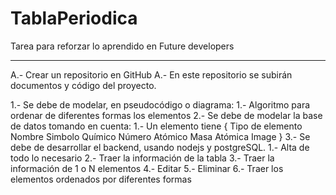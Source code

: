 # TablaPeriodica
Tarea para reforzar lo aprendido en Future developers

----------------------------------------------
A.- Crear un repositorio en GitHub
    A.- En este repositorio se subirán documentos y código del proyecto.
    
1.- Se debe de modelar, en pseudocódigo o diagrama:
    1.- Algoritmo para ordenar de diferentes formas los elementos
2.- Se debe de modelar la base de datos tomando en cuenta:
    1.- Un elemento tiene {
        Tipo de elemento
        Nombre
        Simbolo Químico
        Número Atómico
        Masa Atómica
        Image
    }
3.- Se debe de desarrollar el backend, usando nodejs y postgreSQL.
    1.- Alta de todo lo necesario
    2.- Traer la información de la tabla
    3.- Traer la información de 1 o N elementos
    4.- Editar
    5.- Eliminar
    6.- Traer los elementos ordenados por diferentes formas
